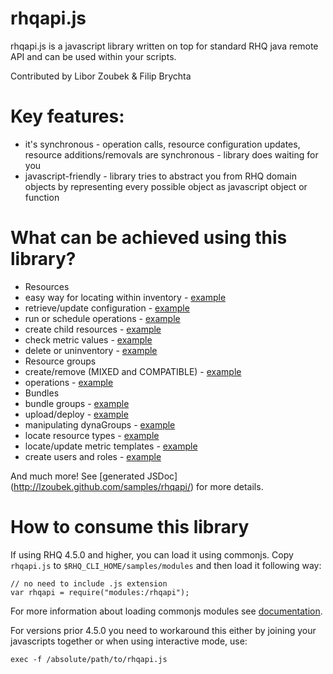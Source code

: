 
# rhqapi.js 

rhqapi.js is a javascript library written on top for standard RHQ java remote
API and can be used within your scripts.

Contributed by Libor Zoubek & Filip Brychta

# Key features:
 * it's synchronous - operation calls, resource configuration updates, resource
 additions/removals are synchronous - library does waiting for you
 * javascript-friendly - library tries to abstract you from RHQ domain objects
 by representing every possible object as javascript object or function

# What can be achieved using this library?
 * Resources 
  * easy way for locating within inventory - [example](examples/resources.js)
  * retrieve/update configuration - [example](examples/resource.js)
  * run or schedule operations - [example](examples/resourceOperations.js)
  * create child resources - [example](examples/resourceCreateChild.js)
  * check metric values - [example](examples/resourceMetrics.js)
  * delete or uninventory - [example](examples/resource.js)
 * Resource groups 
  * create/remove (MIXED and COMPATIBLE) - [example](examples/groups.js)
  * operations - [example](examples/groupOperations.js)
 * Bundles
  * bundle groups - [example](examples/bundleGroups.js)
  * upload/deploy - [example](examples/bundles.js)
 * manipulating dynaGroups - [example](examples/dynaGroups.js)
 * locate resource types - [example](examples/resourceTypes.js)
 * locate/update metric templates - [example](examples/metricTemplates.js)
 * create users and roles - [example](examples/roles.js)
 
And much more! See [generated JSDoc] (http://lzoubek.github.com/samples/rhqapi/) for more details.

# How to consume this library

If using RHQ 4.5.0 and higher, you can load it using commonjs. Copy
`rhqapi.js` to `$RHQ_CLI_HOME/samples/modules` and then load it following way:
```
// no need to include .js extension
var rhqapi = require("modules:/rhqapi");
```
For more information about loading commonjs modules see [documentation](https://docs.jboss.org/author/display/RHQ/Script+Sources).

For versions prior 4.5.0 you need to workaround this either by joining your
javascripts together or when using interactive mode, use:
```
exec -f /absolute/path/to/rhqapi.js
```
